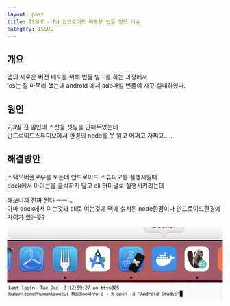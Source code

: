 ```yaml
---
layout: post
title: ISSUE - RN 안드로이드 배포용 번들 빌드 이슈
category: ISSUE
---
```


## 개요

앱의 새로운 버전 배포를 위해 번들 빌드를 하는 과정에서   
ios는 잘 마무리 했는데 android 에서 adb파일 번들이 자꾸 실패하였다.

## 원인

2,3일 전 일인데 스샷을 셋팅을 안해두었는데   
안드로이드스튜디오에서 환경의 node를 못 읽고 어쩌고 저쩌고.....

## 해결방안
스택오버플로우를 보는데 안드로이드 스튜디오를 실행시킬때   
dock에서 아이콘을 클릭하지 말고 cli 터미널로 실행시키라는데   

해보니까 진짜 된다 ㅡㅡ...   
아마 dock에서 여는것과 cli로 여는것에 맥에 설치된 node환경이나 안드로이드환경에 차이가 있는듯?

![screensh](/public/img/20241203/20241203_01.png)  
![screensh](/public/img/20241203/20241203_02.png)  


